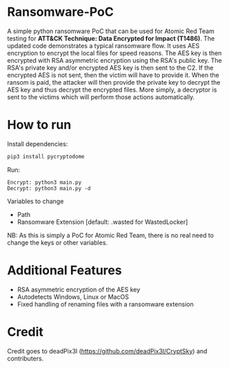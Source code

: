 # Ransomware-PoC
A simple python ransomware PoC that can be used for Atomic Red Team testing for **ATT&CK Technique: Data Encrypted for Impact (T1486)**. The updated code demonstrates a typical ransomware flow. It uses AES encryption to encrypt the local files for speed reasons. The AES key is then encrypted with RSA asymmetric encryption using the RSA's public key. The RSA's private key and/or encrypted AES key is then sent to the C2. If the encrypted AES is not sent, then the victim will have to provide it. When the ransom is paid, the attacker will then provide the private key to decrypt the AES key and thus decrypt the encrypted files. More simply, a decryptor is sent to the victims which will perform those actions automatically. 

# How to run
Install dependencies:
```bash
pip3 install pycryptodome
```

Run:
```
Encrypt: python3 main.py
Decrypt: python3 main.py -d
```

Variables to change
* Path
* Ransomware Extension [default: .wasted for WastedLocker]

NB: As this is simply a PoC for Atomic Red Team, there is no real need to change the keys or other variables.

# Additional Features
* RSA asymmetric encryption of the AES key
* Autodetects Windows, Linux or MacOS
* Fixed handling of renaming files with a ransomware extension

# Credit
Credit goes to deadPix3l (https://github.com/deadPix3l/CryptSky) and contributers.
